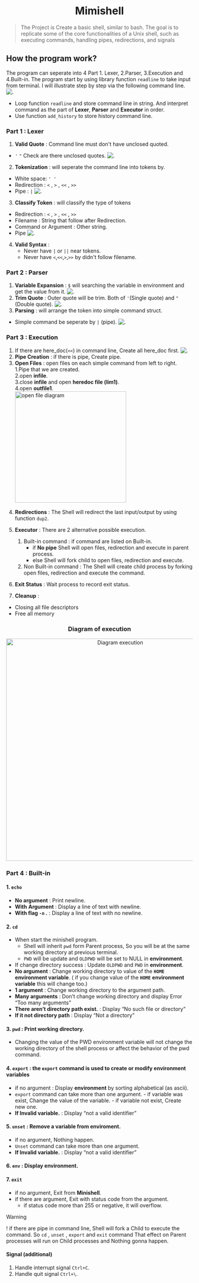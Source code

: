 <h1 align="center">Mimishell</h1>

> The Project is Create a basic shell, similar to bash. The goal is to replicate some of the core functionalities of a Unix shell, such as executing commands, handling pipes, redirections, and signals

## How the program work?
The program can seperate into 4 Part 1. Lexer, 2.Parser, 3.Execution and 4.Built-in. The program start by using library function `readline` to take input from terminal. I will illustrate step by step via the following command line.
![.](images/readline.png)
- Loop function `readline` and store command line in string. And interpret command as the part of **Lexer**, **Parser** and **Executor** in order.
- Use function `add_history` to store history command line.
### Part 1 : Lexer
1. **Valid Quote** : Command line must don't have unclosed quoted.
- `'` `"` Check are there unclosed quotes.
![.](images/01lexer-checkquote.png)
2. **Tokenization** : will seperate the command line into tokens by.
- White space: `' '` 
- Redirection : `<` , `>` , `<<` , `>>`
- Pipe : `|`
![.](images/01lexer-tokenization.png)
3. **Classify Token** : will classify the type of tokens
- Redirection : `<` , `>` , `<<` , `>>`
- Filename : String that follow after Redirection.
- Command or Argument : Other string.
- Pipe
![.](images/01lexer-classify_token.png)
4. **Valid Syntax** :
    - Never have `|` or `||` near tokens. <br>
    - Never have `<`,`<<`,`>`,`>>` by didn't follow filename. <br>

### Part 2 : Parser
1. **Variable Expansion** : `$` will searching the variable in environment and get the value from it.
![.](images/02parser-expander.png)
2. **Trim Quote** : Outer quote will be trim. Both of `'`(Single quote) and `"`(Double quote).
![.](images/02parser-trim_quote.png)
3. **Parsing** : will arrange the token into simple command struct.
- Simple command be seperate by `|` (pipe).
![.](images/02parser-parsing_token.png)

### Part 3 : Execution
1. If there are here_doc(`<<`) in command line, Create all here_doc first.
![.](images/03executor-create_heredoc.png)
2. **Pipe Creation** : if there is pipe, Create pipe.
3. **Open Files** : open files on each simple command from left to right.<br>
    1.Pipe that we are created.<br>
    2.open **infile**.<br>
    3.close **infile** and open **heredoc file (lim1)**.<br>
    4.open **outfile1**.<br>
    <img alt="open file diagram" width="300" src="images/03executor-open_file.png">

</div>


4. **Redirections** : The Shell will redirect the last input/output by using function `dup2`.

5. **Executor** : There are 2 alternative possible execution.
    1. Built-in command : if command are listed on Built-in.
        - if **No pipe** Shell will open files, redirection and execute in parent process.
        - else Shell will fork child to open files, redirection and execute.
    2. Non Built-in command : The Shell will create child process by forking open files, redirection and execute the command.
6. **Exit Status** : Wait process to record exit status.
7. **Cleanup** :
- Closing all file descriptors
- Free all memory

<h3 align="center">Diagram of execution</h3>
<p align="center"><img src="images/03executor-diagram.png" alt="Diagram execution" width="600"></p>

### Part 4 : Built-in
#### 1. `echo`
- **No argument** : Print newline.
- **With** **Argument** : Display a line of text with newline.
- **With flag `-n` .** : Display a line of text with no newline.
#### 2. `cd`
- When start the minishell program.
    - Shell will inherit `pwd` form Parent process, So you will be at the same working directory at previous terminal.
    - `PWD` will be update and `OLDPWD` will be set to NULL in **environment**.
- If change directory success : Update `OLDPWD` and `PWD` in **environment**.
- **No argument** : Change working directory to value of the **`HOME`** **environment variable**. ( if you change value of the **`HOME`** **environment variable** this will change too.)
- **1 argument** : Change working directory to the argument path.
- **Many arguments** : Don’t change working directory and display Error “Too many arguments”
- **There aren’t directory path exist.** : Display “No such file or directory”
- **If it not directory path** : Display “Not a directory”
#### 3. `pwd` : Print working directory.
- Changing the value of the PWD environment variable will not change the working directory of the shell process or affect the behavior of the pwd command.
#### 4. `export` : the `export` command is used to create or modify environment variables
- if no argument : Display **environment** by sorting alphabetical (as ascii).
- `export` command can take more than one argument.
        - if variable was exist, Change the value of the variable.
        - if variable not exist, Create new one.
- **If Invalid variable.** : Display “not a valid identifier”
#### 5. `unset` : Remove a variable from enviroment.
- if no argument, Nothing happen.
- `Unset` command can take more than one argument.
- **If Invalid variable.** : Display “not a valid identifier”
#### 6. `env` : Display environment.
#### 7. `exit`
- if no argument, Exit from **Minishell**.
- if there are argument, Exit with status code from the argument.
    - if status code more than 255 or negative, it will overflow.

> [!WARNING]
> ! if there are pipe in command line, Shell will fork a Child to execute the command. So `cd` , `unset` , `export` and `exit` command That effect on Parent processes will run on Child processes and Nothing gonna happen.
#### Signal (additional)
1. Handle interrupt signal `Ctrl+C`.<br>
2. Handle quit signal `Ctrl+\`.<br>
